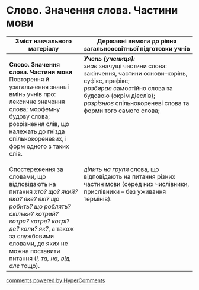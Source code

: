 <div id="hypercomments_widget" class="js-hypercomments-widget invisible"></div>

# Слово. Значення слова. Частини мови

<table>
  <tr>
    <td width="40%" align="center"><b>Зміст навчального матеріалу</b></td>
    <td width="60%" align="center"><b>Державні вимоги до рівня загальноосвітньої підготовки учнів</b></td>
  </tr>
<tbody>
  <tr>
    <td width="40%" style="vertical-align:top !important;">
    <p><b>Слово. Значення слова. Частини мови</b><br>
Повторення й узагальнення знань і вмінь учнів про: лексичне значення слова; морфемну будову слова; розрізнення слів, що належать до гнізда спільнокореневих, і форм одного з таких слів.</td>
    <td width="60%" style="vertical-align:top !important;">
<i><b>Учень (учениця):</b></i><br>
<i>знає</i> значущі частини слова:  закінчення, частини основи–корінь, суфікс, префікс;<br>
<i>розбирає</i> самостійно слова за будовою (окрім дієслів);<br>
<i>розрізнює</i> спільнокореневі слова та форми того самого слова;</td>
  </tr>
  <tr>
    <td width="40%" style="vertical-align:top !important;">
Спостереження за словами, що відповідають на питання <i>хто? що? який? яка? яке? які? що робить? що роблять? скільки? котрий? котра? котре? котрі? де? коли? як?</i>, а також за службовими словами, до яких не можна поставити питання (<i>і, та, на, від, але</i> тощо).</td>
    <td width="60%" style="vertical-align:top !important;">
<i>ділить на групи</i> слова, що відповідають на питання різних частин мови (серед них числівники, прислівники – без уживання термінів).</td>
  </tr>
</tbody>
</table>

<div class="js-hypercomments-container">
<a href="http://hypercomments.com" class="hc-link" title="comments widget">comments powered by HyperComments</a>
</div>